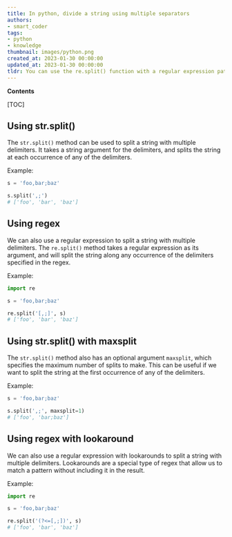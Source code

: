 ```yaml
---
title: In python, divide a string using multiple separators
authors:
- smart_coder
tags:
- python
- knowledge
thumbnail: images/python.png
created_at: 2023-01-30 00:00:00
updated_at: 2023-01-30 00:00:00
tldr: You can use the re.split() function with a regular expression pattern to split a string with multiple delimiters in Python.
---
```


**Contents**

[TOC]

## Using str.split()

The `str.split()` method can be used to split a string with multiple delimiters. It takes a string argument for the delimiters, and splits the string at each occurrence of any of the delimiters.

Example:
```python
s = 'foo,bar;baz'

s.split(',;')
# ['foo', 'bar', 'baz']
```

## Using regex

We can also use a regular expression to split a string with multiple delimiters. The `re.split()` method takes a regular expression as its argument, and will split the string along any occurrence of the delimiters specified in the regex.

Example:
```python
import re

s = 'foo,bar;baz'

re.split('[,;]', s)
# ['foo', 'bar', 'baz']
```

## Using str.split() with maxsplit

The `str.split()` method also has an optional argument `maxsplit`, which specifies the maximum number of splits to make. This can be useful if we want to split the string at the first occurrence of any of the delimiters.

Example:
```python
s = 'foo,bar;baz'

s.split(',;', maxsplit=1)
# ['foo', 'bar;baz']
```

## Using regex with lookaround

We can also use a regular expression with lookarounds to split a string with multiple delimiters. Lookarounds are a special type of regex that allow us to match a pattern without including it in the result.

Example:
```python
import re

s = 'foo,bar;baz'

re.split('(?<=[,;])', s)
# ['foo', 'bar', 'baz']
```
